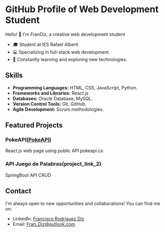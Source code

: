 # GitHub Profile of Web Development Student

Hello! 👋 I'm FranDiz, a creative web development student

- 🎓 Student at IES Rafael Alberti
- 💻 Specializing in full-stack web development.
- 🚀 Constantly learning and exploring new technologies.

## Skills

- **Programming Languages:** HTML, CSS, JavaScript, Python.
- **Frameworks and Libraries:** React.js
- **Databases:** Oracle Database, MySQL.
- **Version Control Tools:** Git, GitHub.
- **Agile Development:** Scrum methodologies.

## Featured Projects

### PokeAPI[(PokeAPI)](https://github.com/FranDiz/PokeAPI)
React.js web page using public API pokeapi.co

### API Juego de Palabras(project_link_2)
SpringBoot API CRUD



## Contact

I'm always open to new opportunities and collaborations! You can find me on:

- LinkedIn: [Francisco Rodríguez Diz](https://www.linkedin.com/in/francisco-rodr%C3%ADguez-diz-047095278/)
- Email: [Fran_Diz@outlook.com](Fran_Diz@outlook.com)

